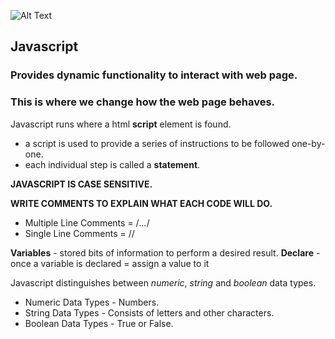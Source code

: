 ![Alt Text](https://www.simplilearn.com/ice9/free_resources_article_thumb/X_Reasons_to_learn_Javascript.jpg)

## Javascript

### Provides dynamic functionality to interact with web page.
### This is where we change how the web page behaves.

Javascript runs where a html **script** element is found.
- a script is used to provide a series of instructions to be followed one-by-one.
- each individual step is called a **statement**.

**JAVASCRIPT IS CASE SENSITIVE.**

**WRITE COMMENTS TO EXPLAIN WHAT EACH CODE WILL DO.**

- Multiple Line Comments = /*...*/
- Single Line Comments = //

**Variables** - stored bits of information to perform a desired result.
**Declare** - once a variable is declared = assign a value to it 

Javascript distinguishes between *numeric*, *string* and *boolean* data types.
- Numeric Data Types - Numbers.
- String Data Types - Consists of letters and other characters.
- Boolean Data Types - True or False.
